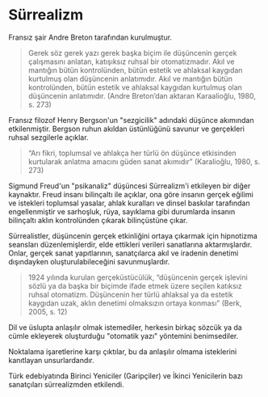 # Sürrealizm

Fransız şair Andre Breton tarafından kurulmuştur.

> Gerek söz gerek yazı gerek başka biçim ile düşüncenin gerçek çalışmasını anlatan, katışıksız ruhsal bir otomatizmadır. Akıl ve mantığın bütün kontrolünden, bütün estetik ve ahlaksal kaygıdan kurtulmuş olan düşüncenin anlatımıdır. Akıl ve mantığın bütün kontrolünden, bütün estetik ve ahlaksal kaygıdan kurtulmuş olan düşüncenin anlatımıdır. (Andre Breton’dan aktaran Karaalioğlu, 1980, s. 273)

<!-- Karaalioğlu, S. (1980). Edebiyat akımları. İstanbul: İnkılâp ve Aka. -->

Fransız filozof Henry Bergson'un "sezgicilik" adındaki düşünce akımından etkilenmiştir. Bergson ruhun akıldan üstünlüğünü savunur ve gerçekleri ruhsal sezgilerle açıklar.

> “Arı fikri, toplumsal ve ahlakça her türlü ön düşünce etkisinden kurtularak anlatma amacını güden sanat akımıdır” (Karalioğlu, 1980, s. 273)

<!-- Karaalioğlu, S. (1980). Edebiyat akımları. İstanbul: İnkılâp ve Aka. -->

Sigmund Freud'un "psikanaliz" düşüncesi Sürrealizm'i etkileyen bir diğer kaynaktır. Freud insanı bilinçaltı ile açıklar, ona göre insanın gerçek eğilimi ve istekleri toplumsal yasalar, ahlak kuralları ve dinsel baskılar tarafından engellenmiştir ve sarhoşluk, rüya, sayıklama gibi durumlarda insanın bilinçaltı aklın kontrolünden çıkarak bilinçüstüne çıkar.

Sürrealistler, düşüncenin gerçek etkinliğini ortaya çıkarmak için hipnotizma seansları düzenlemişlerdir, elde ettikleri verileri sanatlarına aktarmışlardır. Onlar, gerçek sanat yapıtlarının, sanatçılarca akıl ve iradenin denetimi dışındayken oluşturulabileceğini savunmuşlardır.

> 1924 yılında kurulan gerçeküstücülük, “düşüncenin gerçek işlevini sözlü ya da başka bir biçimde ifade etmek üzere seçilen katıksız ruhsal otomatizm. Düşüncenin her türlü ahlaksal ya da estetik kaygıdan uzak, aklın denetimi olmaksızın ortaya konması” (Berk, 2005, s. 12)

<!-- Berk, İ. (2004). Gerçeküstücülük. İstanbul: Varlık. -->

Dil ve üslupta anlaşılır olmak istemediler, herkesin birkaç sözcük ya da cümle ekleyerek oluşturduğu "otomatik yazı" yöntemini benimsediler.

Noktalama işaretlerine karşı çıktılar, bu da anlaşılır olmama isteklerini kanıtlayan unsurlardandır.

Türk edebiyatında Birinci Yeniciler (Garipçiler) ve İkinci Yenicilerin bazı sanatçıları sürrealizmden etkilendi.
